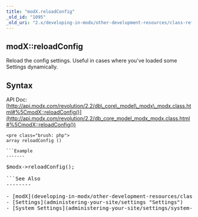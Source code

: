 ```yaml
---
title: "modX.reloadConfig"
_old_id: "1095"
_old_uri: "2.x/developing-in-modx/other-development-resources/class-reference/modx/modx.reloadconfig"
---
```


modX::reloadConfig
------------------

Reload the config settings. Useful in cases where you've loaded some Settings dynamically.

Syntax
------

API Doc: [http://api.modx.com/revolution/2.2/db\_core\_model\_modx\_modx.class.html#%5CmodX::reloadConfig()](http://api.modx.com/revolution/2.2/db_core_model_modx_modx.class.html#%5CmodX::reloadConfig())

```
<pre class="brush: php">
array reloadConfig ()

```Example
-------

```
<pre class="brush: php">
$modx->reloadConfig();

```See Also
--------

- [modX](developing-in-modx/other-development-resources/class-reference/modx "modX")
- [Settings](administering-your-site/settings "Settings")
- [System Settings](administering-your-site/settings/system-settings "System Settings")